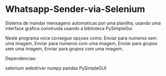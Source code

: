 # Whatsapp-Sender-via-Selenium

Sistema de mandar mensagens automaticas por uma planilha, usando uma interface grafica construida usando a biblioteca
PySimpleGui

Neste programa voce consegue opçoes como: Enviar para numeros sem uma imagem, Enviar para numeros com uma imagem, Enviar para grupos sem uma imagem, Enviar para grupos com uma imagem.

Dependencias:

selenium
webdriver
numpy
pandas
PySimpleGUI
